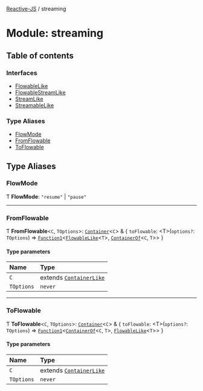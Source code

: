 [Reactive-JS](../README.md) / streaming

# Module: streaming

## Table of contents

### Interfaces

- [FlowableLike](../interfaces/streaming.FlowableLike.md)
- [FlowableStreamLike](../interfaces/streaming.FlowableStreamLike.md)
- [StreamLike](../interfaces/streaming.StreamLike.md)
- [StreamableLike](../interfaces/streaming.StreamableLike.md)

### Type Aliases

- [FlowMode](streaming.md#flowmode)
- [FromFlowable](streaming.md#fromflowable)
- [ToFlowable](streaming.md#toflowable)

## Type Aliases

### FlowMode

Ƭ **FlowMode**: ``"resume"`` \| ``"pause"``

___

### FromFlowable

Ƭ **FromFlowable**<`C`, `TOptions`\>: [`Container`](containers.md#container)<`C`\> & { `toFlowable`: <T\>(`options?`: `TOptions`) => [`Function1`](functions.md#function1)<[`FlowableLike`](../interfaces/streaming.FlowableLike.md)<`T`\>, [`ContainerOf`](containers.md#containerof)<`C`, `T`\>\>  }

#### Type parameters

| Name | Type |
| :------ | :------ |
| `C` | extends [`ContainerLike`](../interfaces/containers.ContainerLike.md) |
| `TOptions` | `never` |

___

### ToFlowable

Ƭ **ToFlowable**<`C`, `TOptions`\>: [`Container`](containers.md#container)<`C`\> & { `toFlowable`: <T\>(`options?`: `TOptions`) => [`Function1`](functions.md#function1)<[`ContainerOf`](containers.md#containerof)<`C`, `T`\>, [`FlowableLike`](../interfaces/streaming.FlowableLike.md)<`T`\>\>  }

#### Type parameters

| Name | Type |
| :------ | :------ |
| `C` | extends [`ContainerLike`](../interfaces/containers.ContainerLike.md) |
| `TOptions` | `never` |
